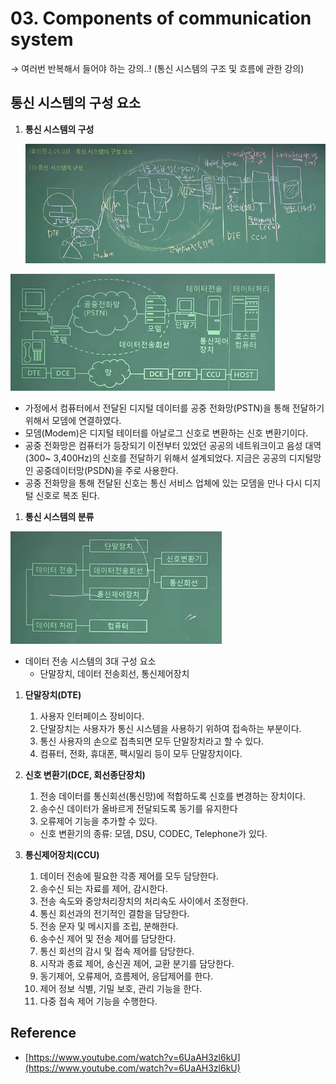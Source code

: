 # 03. Components  of communication system

→  여러번 반복해서 들어야 하는 강의..!  (통신 시스템의 구조 및 흐름에 관한 강의)

## 통신 시스템의 구성 요소

1. **통신 시스템의 구성**

    ![Untitled](03%20Components%20of%20communication%20system%209a8a63157399476c9ecaa99699fadc7d/Untitled.png)

![Untitled](03%20Components%20of%20communication%20system%209a8a63157399476c9ecaa99699fadc7d/Untitled%201.png)

- 가정에서 컴퓨터에서 전달된 디지털 데이터를 공중 전화망(PSTN)을 통해 전달하기 위해서 모뎀에 연결하였다.
- 모뎀(Modem)은 디지털 테이터를 아날로그 신호로 변환하는 신호 변환기이다.
- 공중 전화망은 컴퓨터가 등장되기 이전부터 있었던 공공의 네트워크이고 음성 대역(300~ 3,400Hz)의 신호를 전달하기 위해서 설계되었다. 지금은 공공의 디지털망인 공중데이터망(PSDN)을 주로 사용한다.
- 공중 전화망을 통해 전달된 신호는 통신 서비스 업체에 있는 모뎀을 만나 다시 디지털 신호로 복조 된다.

1. **통신 시스템의 분류**

![Untitled](03%20Components%20of%20communication%20system%209a8a63157399476c9ecaa99699fadc7d/Untitled%202.png)

- 데이터 전송 시스템의 3대 구성 요소
    - 단말장치, 데이터 전송회선, 통신제어장치

1. **단말장치(DTE)**
    1. 사용자 인터페이스 장비이다.
    2. 단말장치는 사용자가 통신 시스템을 사용하기 위하여 접속하는 부분이다.
    3. 통신 사용자의 손으로 접촉되면 모두 단말장치라고 할 수 있다.
    4. 컴퓨터, 전화, 휴대폰, 팩시밀리 등이 모두 단말장치이다.

2. **신호 변환기(DCE, 회선종단장치)**
    1. 전송 데이터를 통신회선(통신망)에 적합하도록 신호를 변경하는 장치이다.
    2. 송수신 데이터가 올바르게 전달되도록 동기를 유지한다
    3. 오류제어 기능을 추가할 수 있다.

    - 신호 변환기의 종류: 모뎀, DSU, CODEC, Telephone가 있다.

3. **통신제어장치(CCU)**
    1. 데이터 전송에 필요한 각종 제어를 모두 담당한다.
    2. 송수신 되는 자료를 제어, 감시한다.
    3. 전송 속도와 중앙처리장치의 처리속도 사이에서 조정한다.
    4. 통신 회선과의 전기적인 결함을 담당한다.
    5. 전송 문자 및 메시지를 조립, 분해한다.
    6. 송수신 제어 및 전송 제어를 담당한다.
    7. 통신 회선의 감시 및 접속 제어를 담당한다.
    8. 시작과 종료 제어, 송신권 제어, 교환 분기를 담당한다.
    9. 동기제어, 오류제어, 흐름제어, 응답제어를 한다.
    10. 제어 정보 식별, 기밀 보호, 관리 기능을 한다.
    11. 다중 접속 제어 기능을 수행한다.

## Reference

- [https://www.youtube.com/watch?v=6UaAH3zl6kU](https://www.youtube.com/watch?v=6UaAH3zl6kU)